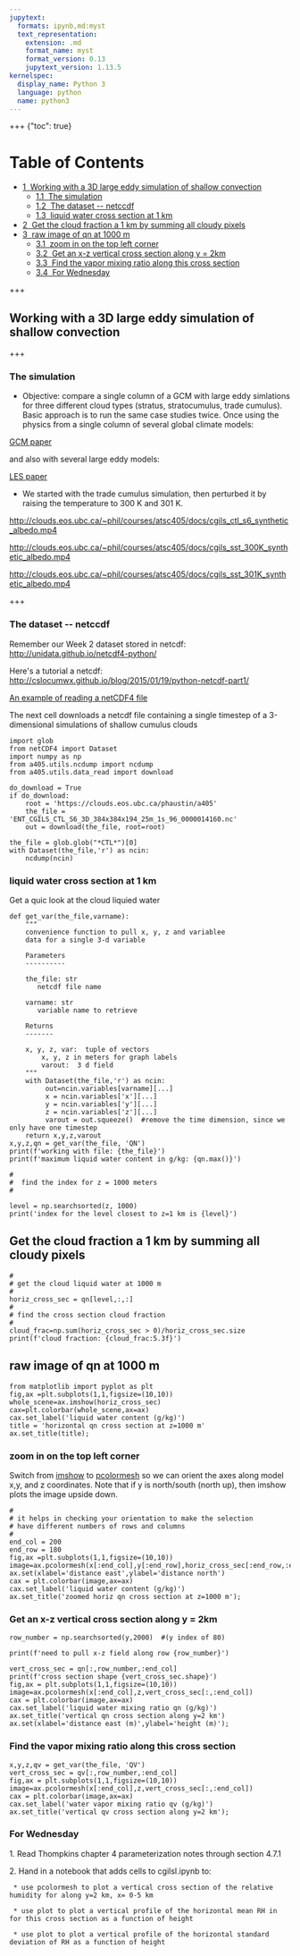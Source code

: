 ```yaml
---
jupytext:
  formats: ipynb,md:myst
  text_representation:
    extension: .md
    format_name: myst
    format_version: 0.13
    jupytext_version: 1.13.5
kernelspec:
  display_name: Python 3
  language: python
  name: python3
---
```


+++ {"toc": true}

<h1>Table of Contents<span class="tocSkip"></span></h1>
<div class="toc"><ul class="toc-item"><li><span><a href="#Working-with-a-3D-large-eddy-simulation-of-shallow-convection" data-toc-modified-id="Working-with-a-3D-large-eddy-simulation-of-shallow-convection-1"><span class="toc-item-num">1&nbsp;&nbsp;</span>Working with a 3D large eddy simulation of shallow convection</a></span><ul class="toc-item"><li><span><a href="#The-simulation" data-toc-modified-id="The-simulation-1.1"><span class="toc-item-num">1.1&nbsp;&nbsp;</span>The simulation</a></span></li><li><span><a href="#The-dataset-----netccdf" data-toc-modified-id="The-dataset-----netccdf-1.2"><span class="toc-item-num">1.2&nbsp;&nbsp;</span>The dataset  -- netccdf</a></span></li><li><span><a href="#liquid-water-cross-section-at-1-km" data-toc-modified-id="liquid-water-cross-section-at-1-km-1.3"><span class="toc-item-num">1.3&nbsp;&nbsp;</span>liquid water cross section at 1 km</a></span></li></ul></li><li><span><a href="#Get-the-cloud-fraction-a-1-km-by-summing-all-cloudy-pixels" data-toc-modified-id="Get-the-cloud-fraction-a-1-km-by-summing-all-cloudy-pixels-2"><span class="toc-item-num">2&nbsp;&nbsp;</span>Get the cloud fraction a 1 km by summing all cloudy pixels</a></span></li><li><span><a href="#raw-image-of-qn-at-1000-m" data-toc-modified-id="raw-image-of-qn-at-1000-m-3"><span class="toc-item-num">3&nbsp;&nbsp;</span>raw image of qn at 1000 m</a></span><ul class="toc-item"><li><span><a href="#zoom-in-on--the-top-left-corner" data-toc-modified-id="zoom-in-on--the-top-left-corner-3.1"><span class="toc-item-num">3.1&nbsp;&nbsp;</span>zoom in on  the top left corner</a></span></li><li><span><a href="#Get-an-x-z-vertical-cross-section-along-y-=-2km" data-toc-modified-id="Get-an-x-z-vertical-cross-section-along-y-=-2km-3.2"><span class="toc-item-num">3.2&nbsp;&nbsp;</span>Get an x-z vertical cross section along y = 2km</a></span></li><li><span><a href="#Find-the-vapor-mixing-ratio-along-this-cross-section" data-toc-modified-id="Find-the-vapor-mixing-ratio-along-this-cross-section-3.3"><span class="toc-item-num">3.3&nbsp;&nbsp;</span>Find the vapor mixing ratio along this cross section</a></span></li><li><span><a href="#For-Wednesday" data-toc-modified-id="For-Wednesday-3.4"><span class="toc-item-num">3.4&nbsp;&nbsp;</span>For Wednesday</a></span></li></ul></li></ul></div>

+++

## Working with a 3D large eddy simulation of shallow convection

+++

### The simulation

* Objective: compare a single column of a GCM with large eddy simlations for three different cloud types (stratus, stratocumulus, trade cumulus).  Basic approach is to run the same case studies twice.  Once using the physics from a single column of several global climate models:

[GCM paper](https://doi-org.ezproxy.library.ubc.ca/10.1002/2013MS000246)

and also with several large eddy models:

[LES paper](https://agupubs-onlinelibrary-wiley-com.ezproxy.library.ubc.ca/doi/abs/10.1002/jame.20025)

* We started with the trade cumulus simulation, then perturbed it by raising the temperature to 300 K and 301 K.

http://clouds.eos.ubc.ca/~phil/courses/atsc405/docs/cgils_ctl_s6_synthetic_albedo.mp4

http://clouds.eos.ubc.ca/~phil/courses/atsc405/docs/cgils_sst_300K_synthetic_albedo.mp4

http://clouds.eos.ubc.ca/~phil/courses/atsc405/docs/cgils_sst_301K_synthetic_albedo.mp4

+++

###  The dataset  -- netccdf

Remember our Week 2 dataset stored in netcdf: http://unidata.github.io/netcdf4-python/

Here's a tutorial a netcdf:  http://cslocumwx.github.io/blog/2015/01/19/python-netcdf-part1/

[An example of reading a netCDF4 file ](http://schubert.atmos.colostate.edu/~cslocum/netcdf_example.html)

The next cell downloads a netcdf file containing a single timestep of a 3-dimensional simulations of
shallow cumulus clouds

```{code-cell} ipython3
import glob
from netCDF4 import Dataset
import numpy as np
from a405.utils.ncdump import ncdump
from a405.utils.data_read import download

do_download = True
if do_download:
    root = 'https://clouds.eos.ubc.ca/phaustin/a405'
    the_file = 'ENT_CGILS_CTL_S6_3D_384x384x194_25m_1s_96_0000014160.nc'
    out = download(the_file, root=root)
    
the_file = glob.glob("*CTL*")[0]
with Dataset(the_file,'r') as ncin:
    ncdump(ncin)
```

### liquid water cross section at 1 km

Get a quic look at the cloud liquied water

```{code-cell} ipython3
def get_var(the_file,varname):
    """
    convenience function to pull x, y, z and variablee
    data for a single 3-d variable
    
    Parameters
    ----------
    
    the_file: str
       netcdf file name
       
    varname: str
       variable name to retrieve
       
    Returns
    -------
    
    x, y, z, var:  tuple of vectors
        x, y, z in meters for graph labels
        varout:  3 d field
    """
    with Dataset(the_file,'r') as ncin:
         out=ncin.variables[varname][...]
         x = ncin.variables['x'][...]
         y = ncin.variables['y'][...]
         z = ncin.variables['z'][...]
         varout = out.squeeze()  #remove the time dimension, since we only have one timestep
    return x,y,z,varout
x,y,z,qn = get_var(the_file, 'QN')
print(f'working with file: {the_file}')
print(f'maximum liquid water content in g/kg: {qn.max()}')
```

```{code-cell} ipython3
#
#  find the index for z = 1000 meters
#

level = np.searchsorted(z, 1000)
print('index for the level closest to z=1 km is {level}')
```

## Get the cloud fraction a 1 km by summing all cloudy pixels

```{code-cell} ipython3
#
# get the cloud liquid water at 1000 m
#
horiz_cross_sec = qn[level,:,:]
#
# find the cross section cloud fraction
#
cloud_frac=np.sum(horiz_cross_sec > 0)/horiz_cross_sec.size
print(f'cloud fraction: {cloud_frac:5.3f}')
```

## raw image of qn at 1000 m

```{code-cell} ipython3
from matplotlib import pyplot as plt
fig,ax =plt.subplots(1,1,figsize=(10,10))
whole_scene=ax.imshow(horiz_cross_sec)
cax=plt.colorbar(whole_scene,ax=ax)
cax.set_label('liquid water content (g/kg)')
title = 'horizontal qn cross section at z=1000 m'
ax.set_title(title);
```

### zoom in on  the top left corner

Switch from [imshow](http://matplotlib.org/api/pyplot_api.html#matplotlib.pyplot.imshow) to 
[pcolormesh](http://matplotlib.org/api/pyplot_api.html#matplotlib.pyplot.pcolormesh) so we can orient the axes along model x,y, and z coordinates.  Note that if y is north/south (north up), then imshow plots the image upside down.

```{code-cell} ipython3
#
# it helps in checking your orientation to make the selection
# have different numbers of rows and columns
#
end_col = 200
end_row = 180
fig,ax =plt.subplots(1,1,figsize=(10,10))
image=ax.pcolormesh(x[:end_col],y[:end_row],horiz_cross_sec[:end_row,:end_col])
ax.set(xlabel='distance east',ylabel='distance north')
cax = plt.colorbar(image,ax=ax)
cax.set_label('liquid water content (g/kg)')
ax.set_title('zoomed horiz qn cross section at z=1000 m');
```

### Get an x-z vertical cross section along y = 2km

```{code-cell} ipython3
row_number = np.searchsorted(y,2000)  #(y index of 80)
```

```{code-cell} ipython3
print(f'need to pull x-z field along row {row_number}')
```

```{code-cell} ipython3
vert_cross_sec = qn[:,row_number,:end_col]
print(f'cross section shape {vert_cross_sec.shape}')
fig,ax = plt.subplots(1,1,figsize=(10,10))
image=ax.pcolormesh(x[:end_col],z,vert_cross_sec[:,:end_col])
cax = plt.colorbar(image,ax=ax)
cax.set_label('liquid water mixing ratio qn (g/kg)')
ax.set_title('vertical qn cross section along y=2 km')
ax.set(xlabel='distance east (m)',ylabel='height (m)');
```

### Find the vapor mixing ratio along this cross section

```{code-cell} ipython3
x,y,z,qv = get_var(the_file, 'QV')
vert_cross_sec = qv[:,row_number,:end_col]
fig,ax = plt.subplots(1,1,figsize=(10,10))
image=ax.pcolormesh(x[:end_col],z,vert_cross_sec[:,:end_col])
cax = plt.colorbar(image,ax=ax)
cax.set_label('water vapor mixing ratio qv (g/kg)')
ax.set_title('vertical qv cross section along y=2 km');
```

### For Wednesday

1\.  Read Thompkins chapter 4 parameterization notes through section 4.7.1


2\.  Hand in a notebook that adds cells to cgilsI.ipynb to:

     * use pcolormesh to plot a vertical cross section of the relative humidity for along y=2 km, x= 0-5 km
     
     * use plot to plot a vertical profile of the horizontal mean RH in for this cross section as a function of height
     
     * use plot to plot a vertical profile of the horizontal standard deviation of RH as a function of height

